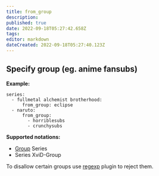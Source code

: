 ```yaml
---
title: from_group
description: 
published: true
date: 2022-09-18T05:27:42.658Z
tags: 
editor: markdown
dateCreated: 2022-09-18T05:27:40.123Z
---
```


## Specify group (eg. anime fansubs)
**Example:**

```
series:
  - fullmetal alchemist brotherhood:
      from_group: eclipse
  - naruto:
      from_group:
        - horriblesubs
        - crunchysubs
```

**Supported notations:**

 * [Group](/Group) Series
 * Series XviD-Group

To disallow certain groups use [regexp](/Plugins/regexp) plugin to reject them.
